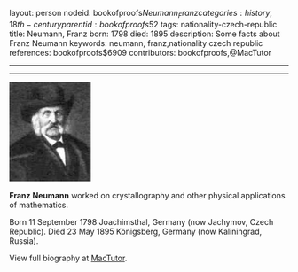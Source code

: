 layout: person
nodeid: bookofproofs$Neumann_Franz
categories: history,18th-century
parentid: bookofproofs$52
tags: nationality-czech-republic
title: Neumann, Franz
born: 1798
died: 1895
description: Some facts about Franz Neumann
keywords: neumann, franz,nationality czech republic
references: bookofproofs$6909
contributors: bookofproofs,@MacTutor

---


---

![Neumann_Franz.jpg](https://github.com/bookofproofs/bookofproofs.github.io/blob/main/_sources/_assets/images/portraits/Neumann_Franz.jpg?raw=true)

**Franz Neumann** worked on crystallography and other physical applications of mathematics.

Born 11 September 1798 Joachimsthal, Germany (now Jachymov, Czech Republic). Died 23 May 1895 Königsberg, Germany (now Kaliningrad, Russia).


View full biography at [MacTutor](https://mathshistory.st-andrews.ac.uk/Biographies/Neumann_Franz/).